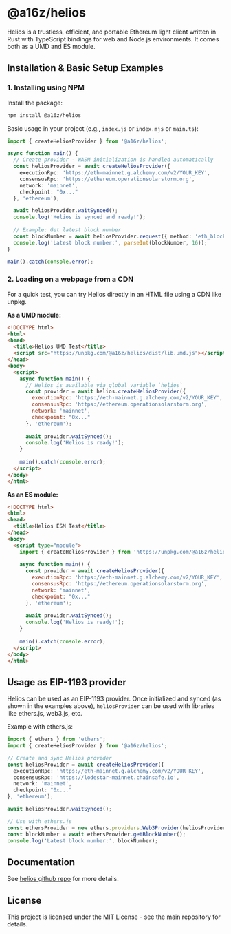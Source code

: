 # @a16z/helios

Helios is a trustless, efficient, and portable Ethereum light client written in Rust with TypeScript bindings for web and Node.js environments. It comes both as a UMD and ES module.

## Installation & Basic Setup Examples

### 1. Installing using NPM

Install the package:
```bash
npm install @a16z/helios
```

Basic usage in your project (e.g., `index.js` or `index.mjs` or `main.ts`):
```typescript
import { createHeliosProvider } from '@a16z/helios';

async function main() {
  // Create provider - WASM initialization is handled automatically
  const heliosProvider = await createHeliosProvider({
    executionRpc: 'https://eth-mainnet.g.alchemy.com/v2/YOUR_KEY',
    consensusRpc: 'https://ethereum.operationsolarstorm.org',
    network: 'mainnet',
    checkpoint: "0x..."
  }, 'ethereum');

  await heliosProvider.waitSynced();
  console.log('Helios is synced and ready!');
  
  // Example: Get latest block number
  const blockNumber = await heliosProvider.request({ method: 'eth_blockNumber', params: [] });
  console.log('Latest block number:', parseInt(blockNumber, 16));
}

main().catch(console.error);
```

### 2. Loading on a webpage from a CDN

For a quick test, you can try Helios directly in an HTML file using a CDN like unpkg.

**As a UMD module:**
```html
<!DOCTYPE html>
<html>
<head>
  <title>Helios UMD Test</title>
  <script src="https://unpkg.com/@a16z/helios/dist/lib.umd.js"></script>
</head>
<body>
  <script>
    async function main() {
      // Helios is available via global variable `helios`
      const provider = await helios.createHeliosProvider({
        executionRpc: 'https://eth-mainnet.g.alchemy.com/v2/YOUR_KEY',
        consensusRpc: 'https://ethereum.operationsolarstorm.org',
        network: 'mainnet',
        checkpoint: "0x..."
      }, 'ethereum');
      
      await provider.waitSynced();
      console.log('Helios is ready!');
    }
    
    main().catch(console.error);
  </script>
</body>
</html>
```

**As an ES module:**
```html
<!DOCTYPE html>
<html>
<head>
  <title>Helios ESM Test</title>
</head>
<body>
  <script type="module">
    import { createHeliosProvider } from 'https://unpkg.com/@a16z/helios/dist/lib.mjs';
    
    async function main() {
      const provider = await createHeliosProvider({
        executionRpc: 'https://eth-mainnet.g.alchemy.com/v2/YOUR_KEY',
        consensusRpc: 'https://ethereum.operationsolarstorm.org',
        network: 'mainnet',
        checkpoint: "0x..."
      }, 'ethereum');
      
      await provider.waitSynced();
      console.log('Helios is ready!');
    }
    
    main().catch(console.error);
  </script>
</body>
</html>
```

## Usage as EIP-1193 provider

Helios can be used as an EIP-1193 provider. Once initialized and synced (as shown in the examples above), `heliosProvider` can be used with libraries like ethers.js, web3.js, etc.

Example with ethers.js:
```typescript
import { ethers } from 'ethers';
import { createHeliosProvider } from '@a16z/helios';

// Create and sync Helios provider
const heliosProvider = await createHeliosProvider({
  executionRpc: 'https://eth-mainnet.g.alchemy.com/v2/YOUR_KEY',
  consensusRpc: 'https://lodestar-mainnet.chainsafe.io',
  network: 'mainnet',
  checkpoint: "0x..."
}, 'ethereum');

await heliosProvider.waitSynced();

// Use with ethers.js
const ethersProvider = new ethers.providers.Web3Provider(heliosProvider);
const blockNumber = await ethersProvider.getBlockNumber();
console.log('Latest block number:', blockNumber);
```

## Documentation

See [helios github repo](https://github.com/a16z/helios/) for more details.

## License

This project is licensed under the MIT License - see the main repository for details.